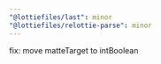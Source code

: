 ```yaml
---
"@lottiefiles/last": minor
"@lottiefiles/relottie-parse": minor
---
```


fix: move matteTarget to intBoolean
